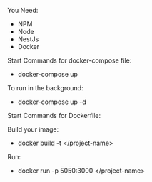 You Need:

- NPM
- Node
- NestJs
- Docker

Start Commands for docker-compose file:

- docker-compose up

To run in the background:

- docker-compose up -d

Start Commands for Dockerfile:

Build your image:

- docker build <your path> -t <<user>/project-name>

Run:

- docker run -p 5050:3000 <<user>/project-name>
